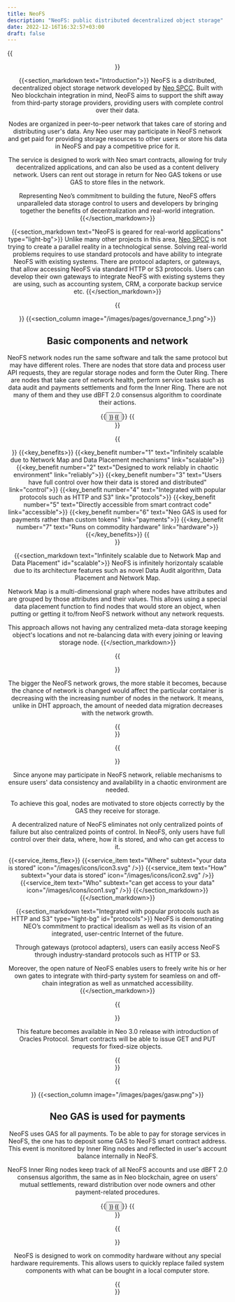 ```yaml
---
title: NeoFS
description: "NeoFS: public distributed decentralized object storage"
date: 2022-12-16T16:32:57+03:00
draft: false
---
```


{{<header text="NeoFS: public distributed decentralized object storage" icon="/images/icons/header_icon.svg" >}}

{{<section_markdown text="Introduction">}}
  NeoFS is a distributed, decentralized object storage network developed by [Neo SPCC](https://nspcc.io/). Built with Neo blockchain integration in mind, NeoFS aims to support the shift away from third-party storage providers, providing users with complete control over their data.

  Nodes are organized in peer-to-peer network that takes care of storing and distributing user's data. Any Neo user may participate in NeoFS network and get paid for providing storage resources to other users or store his data in NeoFS and pay a competitive price for it.

  The service is designed to work with Neo smart contracts, allowing for truly decentralized applications, and can also be used as a content delivery network. Users can rent out storage in return for Neo GAS tokens or use GAS to store files in the network.

  Representing Neo’s commitment to building the future, NeoFS offers unparalleled data storage control to users and developers by bringing together the benefits of decentralization and real-world integration.
{{</section_markdown>}}

{{<section_markdown text="NeoFS is geared for real-world applications" type="light-bg">}}
  Unlike many other projects in this area, [Neo SPCC](https://nspcc.io/) is not trying to create a parallel reality in a technological sense. Solving real-world problems requires to use standard protocols and have ability to integrate NeoFS with existing systems. There are protocol adapters, or gateways, that allow accessing NeoFS via standard HTTP or S3 protocols. Users can develop their own gateways to integrate NeoFS with existing systems they are using, such as accounting system, CRM, a corporate backup service etc.
{{</section_markdown>}}

{{<section type="column-reverse">}}
  {{<section_column image="/images/pages/governance_1.png">}}
    <h2>Basic components and network</h2>
    <p>NeoFS network nodes run the same software and talk the same protocol but may have different roles. There are nodes that store data and process user API requests, they are regular storage nodes and form the Outer Ring. There are nodes that take care of network health, perform service tasks such as data audit and payments settlements and form the Inner Ring. There are not many of them and they use dBFT 2.0 consensus algorithm to coordinate their actions.</p>
    {{<button text="Read more" link="/network/">}}
  {{</button>}}
{{</section>}}

{{<section text="Key benefits and competitive advantages" type="light-bg">}}
  {{<key_benefits>}}
    {{<key_benefit number="1" text="Infinitely scalable due to Network Map and Data Placement mechanisms" link="scalable">}}
    {{<key_benefit number="2" text="Designed to work reliably in chaotic environment" link="reliably">}}
    {{<key_benefit number="3" text="Users have full control over how their data is stored and distributed" link="control">}}
    {{<key_benefit number="4" text="Integrated with popular protocols such as HTTP and S3" link="protocols">}}
    {{<key_benefit number="5" text="Directly accessible from smart contract code" link="accessible">}}
    {{<key_benefit number="6" text="Neo GAS is used for payments rather than custom tokens" link="payments">}}
    {{<key_benefit number="7" text="Runs on commodity hardware" link="hardware">}}
  {{</key_benefits>}}
{{</section>}}

{{<section_markdown text="Infinitely scalable due to Network Map and Data Placement" id="scalable">}}
  NeoFS is infinitely horizontaly scalable due to its architecture features such as novel Data Audit algorithm, Data Placement and Network Map.

  Network Map is a multi-dimensional graph where nodes have attributes and are grouped by those attributes and their values. This allows using a special data placement function to find nodes that would store an object, when putting or getting it to/from NeoFS network without any network requests.

  This approach allows not having any centralized meta-data storage keeping object's locations and not re-balancing data with every joining or leaving storage node.
{{</section_markdown>}}

{{<section text="Designed to work reliably in chaotic environment" type="light-bg" id="reliably">}}
  <p>The bigger the NeoFS network grows, the more stable it becomes, because the chance of network is changed would affect the particular container is decreasing with the increasing number of nodes in the network. It means, unlike in DHT approach, the amount of needed data migration decreases with the network growth.</p>
{{</section>}}

{{<section text="NeoFS puts the control over data in users’ hands" id="control">}}
  <p>Since anyone may participate in NeoFS network, reliable mechanisms to ensure users' data consistency and availability in a chaotic environment are needed.</p>

  <p>To achieve this goal, nodes are motivated to store objects correctly by the GAS they receive for storage.</p>

  <p>A decentralized nature of NeoFS eliminates not only centralized points of failure but also centralized points of control. In NeoFS, only users have full control over their data, where, how it is stored, and who can get access to it.</p>

  {{<service_items_flex>}}
    {{<service_item text="Where" subtext="your data is stored" icon="/images/icons/icon3.svg" />}}
    {{<service_item text="How" subtext="your data is stored" icon="/images/icons/icon2.svg" />}}
    {{<service_item text="Who" subtext="can get access to your data" icon="/images/icons/icon1.svg" />}}
  {{</section_markdown>}}
{{</section_markdown>}}

{{<section_markdown text="Integrated with popular protocols such as HTTP and S3" type="light-bg" id="protocols">}}
  NeoFS is demonstrating NEO’s commitment to practical idealism as well as its vision of an integrated, user-centric Internet of the future.

  Through gateways (protocol adapters), users can easily access NeoFS through industry-standard protocols such as HTTP or S3.

  Moreover, the open nature of NeoFS enables users to freely write his or her own gates to integrate with third-party system for seamless on and off-chain integration as well as unmatched accessibility.
{{</section_markdown>}}

{{<section text="Directly accessible from smart contract code" type="light-bg" id="accessible">}}
 <p>This feature becomes available in Neo 3.0 release with introduction of Oracles Protocol. Smart contracts will be able to issue GET and PUT requests for fixed-size objects.</p>
{{</section>}}

{{<section type="column-reverse" id="payments">}}
  {{<section_column image="/images/pages/gasw.png">}}
    <h2>Neo GAS is used for payments</h2>
    <p>NeoFS uses GAS for all payments. To be able to pay for storage services in NeoFS, the one has to deposit some GAS to NeoFS smart contract address. This event is monitored by Inner Ring nodes and reflected in user's account balance internally in NeoFS.</p>
    <p>NeoFS Inner Ring nodes keep track of all NeoFS accounts and use dBFT 2.0 consensus algorithm, the same as in Neo blockchain, agree on users' mutual settlements, reward distribution over node owners and other payment-related procedures.</p>
    {{<button text="Read more" link="/pricing/">}}
  {{</button>}}
{{</section>}}

{{<section text="Runs on commodity hardware" type="light-bg" id="hardware">}}
  <p>NeoFS is designed to work on commodity hardware without any special hardware requirements. This allows users to quickly replace failed system components with what can be bought in a local computer store.</p>
{{</section>}}

